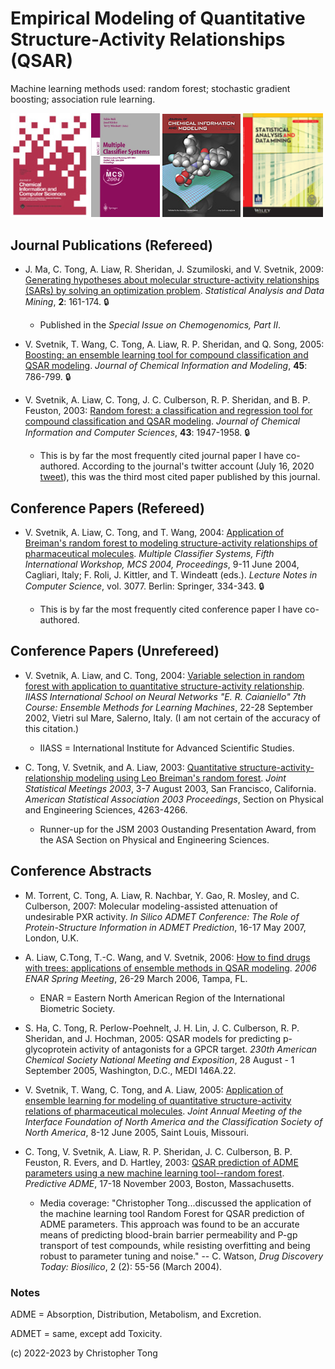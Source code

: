 # Empirical Modeling of Quantitative Structure-Activity Relationships (QSAR)

Machine learning methods used: random forest; stochastic gradient boosting; association rule learning.

<img src="journal_jcics.jpg" width="125"> <img src="mcs2004cover.jpg" width="110"> <img src="journal_jcim.jpg" width="125"> <img src="journal_sadm.gif" width="128">

## Journal Publications (Refereed)

- J. Ma, C. Tong, A. Liaw, R. Sheridan, J. Szumiloski, and V. Svetnik, 2009:  [Generating hypotheses about molecular structure-activity relationships (SARs) by 
solving an optimization problem](https://doi.org/10.1002/sam.10040).  *Statistical Analysis and Data Mining*, **2**: 161-174.  :lock:

  - Published in the *Special Issue on Chemogenomics, Part II*.

- V. Svetnik,  T. Wang, C.  Tong, A. Liaw, R. P. Sheridan, and Q. Song, 2005:  [Boosting:  an ensemble learning tool for compound classification and QSAR 
modeling](https://doi.org/10.1021/ci0500379). *Journal of Chemical Information and Modeling*, **45**:  786-799.  :lock:

- V. Svetnik, A. Liaw, C.  Tong, J. C. Culberson, R. P. Sheridan, and B. P. Feuston, 2003:  [Random forest:  a classification and regression tool for 
compound classification and QSAR modeling](https://doi.org/10.1021/ci034160g). *Journal of Chemical Information and Computer Sciences*, **43**: 1947-1958.  :lock:

  - This is by far the most frequently cited journal paper I have co-authored.  According to the journal's twitter account (July 16, 2020 [tweet](https://twitter.com/intent/retweet?tweet_id=1283874344305713152)), this was the third most cited paper published by this journal.

## Conference Papers (Refereed)

- V. Svetnik, A. Liaw, C. Tong, and T. Wang, 2004:  [Application of Breiman's random forest to modeling structure-activity relationships of pharmaceutical 
molecules](https://doi.org/10.1007/978-3-540-25966-4_33).  *Multiple Classifier Systems, Fifth International Workshop, MCS 2004, Proceedings*, 9-11 June 2004, Cagliari, Italy; F. Roli, J. Kittler, and T. Windeatt (eds.).  *Lecture Notes in Computer Science*, vol. 3077. Berlin: Springer, 334-343.  :lock:

   - This is by far the most frequently cited conference paper I have co-authored.

## Conference Papers (Unrefereed)

- V. Svetnik, A. Liaw, and C. Tong, 2004:  [Variable selection in random forest with application to quantitative structure-activity relationship](https://www.researchgate.net/profile/Vladimir_Svetnik/publication/228572061_Variable_Selection_in_Random_Forest_with_Application_to_Quantitative_Structure-Activity_Relationship/links/00b495321cca0aa7d3000000/Variable-Selection-in-Random-Forest-with-Application-to-Quantitative-Structure-Activity-Relationship.pdf).  *IIASS International School on Neural Networks "E. R. Caianiello" 7th Course:  Ensemble Methods for Learning Machines*, 22-28 September 2002, Vietri sul Mare, Salerno, Italy.  (I am not certain of the accuracy of this citation.)

  - IIASS = International Institute for Advanced Scientific Studies.

- C. Tong, V. Svetnik, and A. Liaw, 2003:  [Quantitative structure-activity-relationship modeling using Leo Breiman's random forest](JSM2003-000025.pdf). 
*Joint Statistical Meetings 2003*, 3-7 August 2003, San Francisco, California.  *American Statistical Association 2003 Proceedings*, Section on 
Physical and Engineering Sciences, 4263-4266.

  - Runner-up for the JSM 2003 Oustanding Presentation Award, from the ASA Section on Physical and Engineering Sciences.

## Conference Abstracts

- M. Torrent, C. Tong, A. Liaw, R. Nachbar, Y. Gao, R. Mosley, and C. Culberson, 2007:  Molecular modeling-assisted attenuation of undesirable PXR 
activity.  *In Silico ADMET Conference:  The Role of Protein-Structure Information in ADMET Prediction*, 16-17 May 2007, London, U.K.

- A. Liaw, C.Tong, T.-C. Wang, and V. Svetnik, 2006:  [How to find drugs with trees:  applications of ensemble methods in QSAR 
modeling](enar2006ex.PNG).  *2006 ENAR Spring Meeting*, 26-29 March 2006, Tampa, FL. 

  - ENAR = Eastern North American Region of the International Biometric Society.

- S. Ha, C. Tong, R. Perlow-Poehnelt, J. H. Lin, J. C. Culberson, R. P. Sheridan, and J. Hochman, 2005:  QSAR models for predicting 
p-glycoprotein activity of antagonists for a GPCR target. *230th American Chemical Society National Meeting and Exposition*, 28 August - 1 September 2005, 
Washington, D.C., MEDI 146A.22.


- V. Svetnik, T. Wang, C. Tong, and A. Liaw, 2005:  [Application of ensemble learning for modeling of quantitative structure-activity relations of 
pharmaceutical molecules](interface2005ex.PNG). *Joint Annual Meeting of the Interface Foundation of North America and the Classification Society of North America*, 8-12 June 2005, Saint Louis, Missouri.  

- C. Tong, V. Svetnik, A. Liaw, R. P. Sheridan, J. C. Culberson, B. P. Feuston, R. Evers, and D. Hartley, 2003:  [QSAR prediction of ADME parameters 
using a new machine learning tool--random forest](predictive_adme_excerpt.PNG).  *Predictive ADME*, 17-18 November 2003, Boston, Massachusetts.

  - Media coverage:  "Christopher Tong...discussed the application of the machine learning tool Random Forest for QSAR prediction of ADME parameters.  This approach was found to be an accurate means of predicting blood-brain barrier permeability and P-gp transport of test compounds, while resisting overfitting and being robust to parameter tuning and noise."  -- C. Watson, *Drug Discovery Today:  Biosilico*, 2 (2): 55-56 (March 2004).

### Notes

ADME = Absorption, Distribution, Metabolism, and Excretion.  

ADMET = same, except add Toxicity.


(c) 2022-2023 by Christopher Tong
